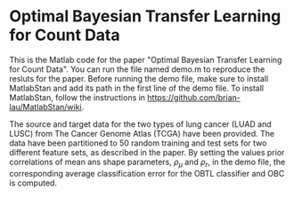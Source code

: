 # Optimal Bayesian Transfer Learning for Count Data
This is the Matlab code for the paper "Optimal Bayesian Transfer Learning for Count Data". You can run the file named demo.m to reproduce the resluts for the paper. Before running the demo file, make sure to install MatlabStan and add its path in the first line of the demo file. To install MatlabStan, follow the instructions in https://github.com/brian-lau/MatlabStan/wiki.

The source and target data for the two types of lung cancer (LUAD and LUSC) from The Cancer Genome Atlas (TCGA) have been provided. The data have been partitioned to 50 random training and test sets for two different feature sets, as described in the paper. By setting the values prior correlations of mean ans shape parameters, $\rho_\mu$ and $\rho_r$, in the demo file, the corresponding average classification error for the OBTL classifier and OBC is computed. 
